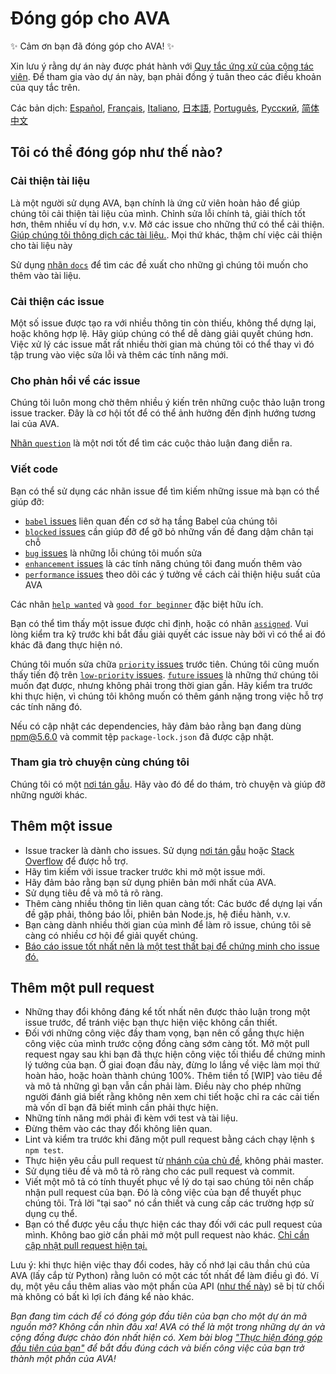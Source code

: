 # Đóng góp cho AVA

✨ Cảm ơn bạn đã đóng góp cho AVA! ✨

Xin lưu ý rằng dự án này được phát hành với [Quy tắc ứng xử của cộng tác viên](code-of-conduct.md). Để tham gia vào dự án này, bạn phải đồng ý tuân theo các điều khoản của quy tắc trên.

Các bản dịch: [Español](https://github.com/avajs/ava-docs/blob/master/es_ES/contributing.md), [Français](https://github.com/avajs/ava-docs/blob/master/fr_FR/contributing.md), [Italiano](https://github.com/avajs/ava-docs/blob/master/it_IT/contributing.md), [日本語](https://github.com/avajs/ava-docs/blob/master/ja_JP/contributing.md), [Português](https://github.com/avajs/ava-docs/blob/master/pt_BR/contributing.md), [Русский](https://github.com/avajs/ava-docs/blob/master/ru_RU/contributing.md), [简体中文](https://github.com/avajs/ava-docs/blob/master/zh_CN/contributing.md)

## Tôi có thể đóng góp như thế nào?

### Cải thiện tài liệu

Là một người sử dụng AVA, bạn chính là ứng cử viên hoàn hảo để giúp chúng tôi cải thiện tài liệu của mình. Chỉnh sửa lỗi chính tả, giải thích tốt hơn, thêm nhiều ví dụ hơn, v.v. Mở các issue cho những thứ có thể cải thiện. [Giúp chúng tôi thông dịch các tài liệu.](https://github.com/avajs/ava-docs). Mọi thứ khác, thậm chí việc cải thiện cho tài liệu này

Sử dụng [nhãn `docs`](https://github.com/avajs/ava/labels/docs) để tìm các đề xuất cho những gì chúng tôi muốn cho thêm vào tài liệu.

### Cải thiện các issue

Một số issue được tạo ra với nhiều thông tin còn thiếu, không thể dựng lại, hoặc không hợp lệ. Hãy giúp chúng có thể dễ dàng giải quyết chúng hơn. Việc xử lý các issue mất rất nhiều thời gian mà chúng tôi có thể thay vì đó tập trung vào việc sửa lỗi và thêm các tính năng mới.

### Cho phản hồi về các issue

Chúng tôi luôn mong chờ thêm nhiều ý kiến trên những cuộc thảo luận trong issue tracker. Đây là cơ hội tốt để có thể ảnh hưởng đến định hướng tương lai của AVA.

[Nhãn `question`](https://github.com/avajs/ava/labels/question) là một nơi tốt để tìm các cuộc thảo luận đang diễn ra.

### Viết code

Bạn có thể sử dụng các nhãn issue để tìm kiếm những issue mà bạn có thể giúp đỡ:

* [`babel` issues](https://github.com/avajs/ava/labels/babel) liên quan đến cơ sở hạ tầng Babel của chúng tôi
* [`blocked` issues](https://github.com/avajs/ava/labels/blocked) cần giúp đỡ để gỡ bỏ những vấn đề đang dậm chân tại chỗ
* [`bug` issues](https://github.com/avajs/ava/labels/bug) là những lỗi chúng tôi muốn sửa
* [`enhancement` issues](https://github.com/avajs/ava/labels/enhancement) là các tính năng chúng tôi đang muốn thêm vào
* [`performance` issues](https://github.com/avajs/ava/labels/performance) theo dõi các ý tưởng về cách cải thiện hiệu suất của AVA

Các nhãn [`help wanted`](https://github.com/avajs/ava/labels/help%20wanted) và [`good for beginner`](https://github.com/avajs/ava/labels/good%20for%20beginner) đặc biệt hữu ích.

Bạn có thể tìm thấy một issue được chỉ định, hoặc có nhãn [`assigned`](https://github.com/avajs/ava/labels/assigned). Vui lòng kiểm tra kỹ trước khi bắt đầu giải quyết các issue này bởi vì có thể ai đó khác đã đang thực hiện nó.

Chúng tôi muốn sửa chữa [`priority` issues](https://github.com/avajs/ava/labels/priority) trước tiên. Chúng tôi cũng muốn thấy tiến độ trên [`low-priority` issues](https://github.com/avajs/ava/labels/low%20priority). [`future` issues](https://github.com/avajs/ava/labels/future) là những thứ chúng tôi muốn đạt được, nhưng không phải trong thời gian gần. Hãy kiểm tra trước khi thực hiện, vì chúng tôi không muốn có thêm gánh nặng trong việc hỗ trợ các tính năng đó.

Nếu có cập nhật các dependencies, hãy đảm bảo rằng bạn đang dùng npm@5.6.0 và commit tệp `package-lock.json` đã được cập nhật.

### Tham gia trò chuyện cùng chúng tôi

Chúng tôi có một [nơi tán gẫu](https://spectrum.chat/ava). Hãy vào đó để do thám, trò chuyện và giúp đỡ những người khác.

## Thêm một issue

- Issue tracker là dành cho issues. Sử dụng [nơi tán gẫu](https://spectrum.chat/ava) hoặc [Stack Overflow](https://stackoverflow.com/questions/tagged/ava) để được hỗ trợ.
- Hãy tìm kiếm với issue tracker trước khi mở một issue mới.
- Hãy đảm bảo rằng bạn sử dụng phiên bản mới nhất của AVA.
- Sử dụng tiêu đề và mô tả rõ ràng.
- Thêm càng nhiều thông tin liên quan càng tốt: Các bước để dựng lại vấn đề gặp phải, thông báo lỗi, phiên bản Node.js, hệ điều hành, v.v.
- Bạn càng dành nhiều thời gian của mình để làm rõ issue, chúng tôi sẽ càng có nhiều cơ hội để giải quyết chúng.
- [Báo cáo issue tốt nhất nên là một test thất bại để chứng minh cho issue đó.](https://twitter.com/sindresorhus/status/579306280495357953)

## Thêm một pull request

- Những thay đổi không đáng kể tốt nhất nên được thảo luận trong một issue trước, để tránh việc bạn thực hiện việc không cần thiết.
- Đối với những công việc đầy tham vọng, bạn nên cố gắng thực hiện công việc của mình trước cộng đồng càng sớm càng tốt. Mở một pull request ngay sau khi bạn đã thực hiện công việc tối thiểu để chứng minh lý tưởng của bạn. Ở giai đoạn đầu này, đừng lo lắng về việc làm mọi thứ hoàn hảo, hoặc hoàn thành chúng 100%. Thêm tiền tố [WIP] vào tiêu đề và mô tả những gì bạn vẫn cần phải làm. Điều này cho phép những người đánh giá biết rằng không nên xem chi tiết hoặc chỉ ra các cải tiến mà vốn dĩ bạn đã biết mình cần phải thực hiện.
- Những tính năng mới phải đi kèm với test và tài liệu.
- Đừng thêm vào các thay đổi không liên quan.
- Lint và kiểm tra trước khi đăng một pull request bằng cách chạy lệnh `$ npm test`.
- Thực hiện yêu cầu pull request từ [nhánh của chủ đề](https://github.com/dchelimsky/rspec/wiki/Topic-Branches), không phải master.
- Sử dụng tiêu đề và mô tả rõ ràng cho các pull request và commit.
- Viết một mô tả có tính thuyết phục về lý do tại sao chúng tôi nên chấp nhận pull request của bạn. Đó là công việc của bạn để thuyết phục chúng tôi. Trả lời "tại sao" nó cần thiết và cung cấp các trường hợp sử dụng cụ thể.
- Bạn có thể được yêu cầu thực hiện các thay đối với các pull request của mình. Không bao giờ cần phải mở một pull request nào khác. [Chỉ cần cập nhật pull request hiện tại.](https://github.com/RichardLitt/knowledge/blob/master/github/amending-a-commit-guide.md)

Lưu ý: khi thực hiện việc thay đổi codes, hãy cố nhớ lại câu thần chú của AVA (lấy cắp từ Python) rằng luôn có một các tốt nhất để làm điều gì đó. Ví dụ, một yêu cầu thêm alias vào một phần của API ([như thế này](https://github.com/avajs/ava/pull/663)) sẽ bị từ chối mà không có bất kì lợi ích đáng kể nào khác.

*Bạn đang tìm cách để có đóng góp đầu tiên của bạn cho một dự án mã nguồn mở? Không cần nhìn đâu xa! AVA có thể là một trong những dự án và cộng đồng được chào đón nhất hiện có. Xem bài blog ["Thực hiện đóng góp đầu tiên của bạn"](https://medium.com/@vadimdemedes/making-your-first-contribution-de6576ddb190) để bắt đầu đúng cách và biến công việc của bạn trở thành một phần của AVA!*
